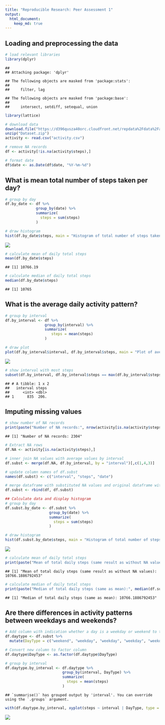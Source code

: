 ```yaml
---
title: "Reproducible Research: Peer Assessment 1"
output: 
  html_document:
    keep_md: true
---
```



## Loading and preprocessing the data


```r
# load relevant libraries
library(dplyr)
```

```
## 
## Attaching package: 'dplyr'
```

```
## The following objects are masked from 'package:stats':
## 
##     filter, lag
```

```
## The following objects are masked from 'package:base':
## 
##     intersect, setdiff, setequal, union
```

```r
library(lattice)

# download data
download.file("https://d396qusza40orc.cloudfront.net/repdata%2Fdata%2Factivity.zip", "Dataset.zip", method = "curl")
unzip("Dataset.zip")
activity <- read.csv("activity.csv")

# remove NA records
df <- activity[!is.na(activity$steps),]

# format date
df$date <- as.Date(df$date, "%Y-%m-%d")
```


## What is mean total number of steps taken per day?

```r
# group by day
df.by_date <- df %>%
              group_by(date) %>% 
              summarize(
                steps = sum(steps)
              )

# draw histogram
hist(df.by_date$steps, main = "Histogram of total number of steps taken per day", breaks = 10, xlab = "Steps")
```

![](PA1_template_files/figure-html/unnamed-chunk-2-1.png)<!-- -->

```r
# calculate mean of daily total steps
mean(df.by_date$steps)
```

```
## [1] 10766.19
```

```r
# calculate median of daily total steps
median(df.by_date$steps)
```

```
## [1] 10765
```


## What is the average daily activity pattern?

```r
# group by interval
df.by_interval <- df %>%
                  group_by(interval) %>% 
                  summarize(
                     steps = mean(steps)
                  )

# draw plot
plot(df.by_interval$interval, df.by_interval$steps, main = "Plot of average daily acitity pattern", xlab = "Interval", ylab = "Steps", type = "l")
```

![](PA1_template_files/figure-html/unnamed-chunk-3-1.png)<!-- -->

```r
# show interval with most steps
subset(df.by_interval, df.by_interval$steps == max(df.by_interval$steps))
```

```
## # A tibble: 1 x 2
##   interval steps
##      <int> <dbl>
## 1      835  206.
```


## Imputing missing values

```r
# show number of NA records
print(paste("Number of NA records:", nrow(activity[is.na(activity$steps),])))
```

```
## [1] "Number of NA records: 2304"
```

```r
# Extract NA rows
df.NA <- activity[is.na(activity$steps),]

# inner join NA values with average values by interval
df.subst <- merge(df.NA, df.by_interval, by = "interval")[,c(1,4,3)]

# update column names of df.subst
names(df.subst) <- c("interval", "steps", "date")

# merge dataframe with substituted NA values and original dataframe without NA values  
df.subst <- rbind(df, df.subst)

## Calculate data and display histogram
# group by day
df.subst.by_date <- df.subst %>%
                    group_by(date) %>% 
                    summarize(
                      steps = sum(steps)
                    )

# draw histogram
hist(df.subst.by_date$steps, main = "Histogram of total number of steps taken per day\n(higher peak between 10k-12k)", breaks = 10, xlab = "Steps")
```

![](PA1_template_files/figure-html/unnamed-chunk-4-1.png)<!-- -->

```r
# calculate mean of daily total steps
print(paste("Mean of total daily steps (same result as without NA values):", mean(df.subst.by_date$steps)))
```

```
## [1] "Mean of total daily steps (same result as without NA values): 10766.1886792453"
```

```r
# calculate median of daily total steps
print(paste("Median of total daily steps (same as mean):", median(df.subst.by_date$steps)))
```

```
## [1] "Median of total daily steps (same as mean): 10766.1886792453"
```


## Are there differences in activity patterns between weekdays and weekends?

```r
# Add column with indication whether a day is a weekday or weekend to the dataframe 
df.daytype <- df.subst %>%
  mutate(DayType = c("weekend", "weekday", "weekday", "weekday", "weekday", "weekday", "weekend")[as.POSIXlt(date)$wday + 1])

# Convert new column to factor column
df.daytype$DayType <- as.factor(df.daytype$DayType)

# group by interval
df.daytype.by_interval <- df.daytype %>%
                          group_by(interval, DayType) %>% 
                          summarize(
                            steps = mean(steps)
                          )
```

```
## `summarise()` has grouped output by 'interval'. You can override using the `.groups` argument.
```

```r
with(df.daytype.by_interval, xyplot(steps ~ interval | DayType, type = "l", xlab = "Interval", ylab = "Number of steps", layout = c(1,2)))
```

![](PA1_template_files/figure-html/unnamed-chunk-5-1.png)<!-- -->

